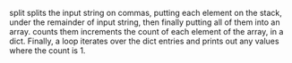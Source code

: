 split splits the input string on commas, putting each element on the stack, under the remainder of input string,
then finally putting all of them into an array.
counts them increments the count of each element of the array, in a dict.
Finally, a loop iterates over the dict entries and prints out any values where the count is 1.
